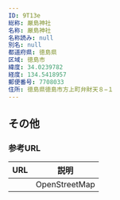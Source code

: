 ```yaml
---
ID: 9T13e
総称: 厳島神社
名称: 厳島神社
名称読み: null
別名: null
都道府県: 徳島県
区域: 徳島市
緯度: 34.0239782
経度: 134.5418957
郵便番号: 7708033
住所: 徳島県徳島市方上町弁財天８−１
---
```


## その他

### 参考URL

| URL | 説明          |
| --- | ------------- |
|     | OpenStreetMap |
